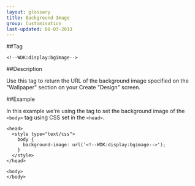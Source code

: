 ```yaml
---
layout: glossary
title: Background Image
group: Customisation
last-updated: 08-03-2013
---
```


##Tag

`<!--WDK:display:bgimage-->`

##Description

Use this tag to return the URL of the background image specified on the "Wallpaper" section on your Create "Design" screen.

##Example

In this example we're using the tag to set the background image of the `<body>` tag using CSS set in the `<head>`.

```
<head>
  <style type="text/css">
    body {
      background-image: url('<!--WDK:display:bgimage-->');
    }
  </style>
</head>

<body>
</body>
```